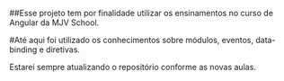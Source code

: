 ##Esse projeto tem por finalidade utilizar os ensinamentos no curso de Angular da MJV School.

#Até aqui foi utilizado os conhecimentos sobre módulos, eventos, data-binding e diretivas.

Estarei sempre atualizando o repositório conforme as novas aulas.
